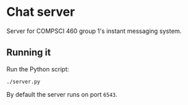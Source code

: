 # Chat server
Server for COMPSCI 460 group 1's instant messaging system.

## Running it
Run the Python script:

    ./server.py

By default the server runs on port `6543`.
